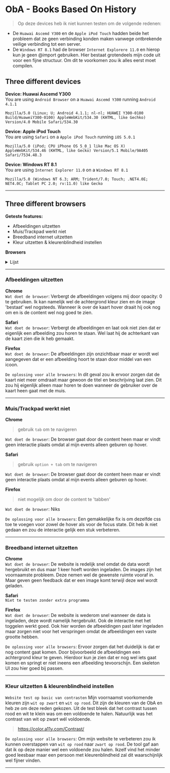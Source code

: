 # ObA - Books Based On History

> Op deze devices heb ik niet kunnen testen om de volgende redenen:
* De `Huawai Ascemd Y300` en de `Apple iPod Touch` hadden beide het probleem dat ze geen verbinding konden maken vanwege ontbrekende veilige verbinding tot een server.
* De `Windows RT 8.1` had de browser `Internet Explorere 11.0` en hierop kun je geen @import gebruiken. Hier bestaat grotendeels mijn code uit voor een fijne structuur. Om dit te voorkomen zou ik alles eerst moet compilen. 

## Three different devices
**Device: Huawai Ascemd Y300**  
You are using `Android Browser` on a `Huawai Ascemd Y300` running `Android 4.1.1`

`Mozilla/5.0 (Linux; U; Android 4.1.1; nl-nl; HUAWEI Y300-0100 Build/HuaweiY300-0100) AppleWebKit/534.30 (KHTML, like Gechko) Version/4.0 Mobile Safari/534.30`

**Device: Apple iPod Touch**  
You are using `Safari` on a `Apple iPod Touch` running `iOS 5.0.1`

`Mozilla/5.0 (iPod; CPU iPhone OS 5_0_1 like Mac OS X) AppleWebKit/534.46 (KHTML, like Gecko) Version/5.1 Mobile/9A405 Safari/7534.48.3`

**Device: Windows RT 8.1**  
You are using `Internet Explorer 11.0` on a `Windows RT 8.1`

`Mozilla/5.0 (Windows NT 6.3; ARM; Trident/7.0; Touch; .NET4.0E; NET4.0C; Tablet PC 2.0; rv:11.0) like Gecko`

<hr>

## Three different browsers 


**Geteste features:**
* Afbeeldingen uitzetten
* Muis/Trackpad werkt niet
* Breedband internet uitzetten
* Kleur uitzetten & kleurenblindheid instellen

**Browsers**
<details><summary>Lijst</summary>

**Browser: Chrome**  
You are using `Chrome 80` on `macOS Catalina 10.15`  

`Mozilla/5.0 (Macintosh; Intel Mac OS X 10_15_3) AppleWebKit/537.36 (KHTML, like Gecko) Chrome/80.0.3987.132 Safari/537.36`

**Browser: Safari**  
You are using `Safari 13.0.5` on `macOS Catalina 10.15`

`Mozilla/5.0 (Macintosh; Intel Mac OS X 10_15_3) AppleWebKit/605.1.15 (KHTML, like Gecko) Version/13.0.5 Safari/605.1.15`

**Browser: Firefox**  
You are using `Firefox 74.0` on `macOS Catalina 10.15`

`Mozilla/5.0 (Macintosh; Intel Mac OS X 10.15; rv:74.0) Gecko/20100101 Firefox/74.0`

</details>

<hr>

### Afbeeldingen uitzetten
**Chrome**  
`Wat doet de browser`:
Verbergt de afbeeldingen volgens mij door opacity: 0 te gebruiken. Ik kan namelijk wel de achtergrond kleur zien en de image 'bestaat' wel nogsteeds. Wanneer ik over de kaart hover draait hij ook nog om en is de content wel nog goed te zien.

**Safari**  
`Wat doet de browser`:
Verbergt de afbeeldingen en laat ook niet zien dat er eigenlijk een afbeelding zou horen te staan. Wel laat hij de achterkant van de kaart zien die ik heb gemaakt.

**Firefox**  
`Wat doet de browser`:
De afbeeldingen zijn onzichtbaar maar er wordt wel aangegeven dat er een afbeelding hoort te staan door middel van een icoon.

`De oplossing voor alle browsers`:
In dit geval zou ik ervoor zorgen dat de kaart niet meer omdraait maar gewoon de titel en beschrijving laat zien. Dit zou hij eigenlijk alleen maar horen te doen wanneer de gebruiker over de kaart heen gaat met de muis.

<hr>

### Muis/Trackpad werkt niet

**Chrome**  
> gebruik `tab` om te navigeren 

`Wat doet de browser`:
De browser gaat door de content heen maar er vindt geen interactie plaats omdat al mijn events alleen geburen op hover.

**Safari**  
> gebruik `option + tab` om te navigeren 

`Wat doet de browser`:
De browser gaat door de content heen maar er vindt geen interactie plaats omdat al mijn events alleen geburen op hover.

**Firefox**  
> niet mogelijk om door de content te 'tabben'

`Wat doet de browser`:
Niks

`De oplossing voor alle browsers`:
Een gemakkelijke fix is om dezelfde css toe te voegen voor zowel de hover als voor de focus state. Dit heb ik niet gedaan en zou de interactie gelijk een stuk verbeteren.

<hr>

### Breedband internet uitzetten

**Chrome**  
`Wat doet de browser`:
De website is redelijk snel omdat de data wordt hergebruikt en dus maar 1 keer hoeft worden ingeladen. De images zijn het voornaamste probleem. Deze nemen wel de gewenste ruimte vooraf in. Maar geven geen feedback dat er een image komt terwijl deze wel wordt geladen.

**Safari**  
`Niet te testen zonder extra programma`


**Firefox**  
`Wat doet de browser`:
De website is wederom snel wanneer de data is ingeladen, deze wordt namelijk hergebruikt. Ook de interactie met het toggelen werkt goed. Ook hier worden de afbeeldingen past later ingeladen maar zorgen niet voor het verspringen omdat de afbeeldingen een vaste grootte hebben. 

`De oplossing voor alle browsers`:
Ervoor zorgen dat het duidelijk is dat er nog content gaat komen. Door bijvoorbeeld de afbeeldingen een achtergrond kleur te geven. Hierdoor kun je zien dat er nog wel iets gaat komen en springt er niet ineens een afbeelding tevoorschijn. Een skeleton UI zou hier goed bij passen.

<hr>

### Kleur uitzetten & kleurenblindheid instellen
`Website test op basic van contrasten`
Mijn voornaamst voorkomende kleuren zijn `wit op zwart` en `wit op rood`. Dit zijn de kleuren van de ObA en heb ze om deze reden gekozen. Uit de test bleek dat het contrast tussen rood en wit te klein was om een voldoende te halen. Natuurlijk was het contrast van wit op zwart wél voldoende.

> https://color.a11y.com/Contrast/

`De oplossing voor alle browsers`:
Om mijn website te verbeteren zou ik kunnen overstappen van `wit op rood` naar `zwart op rood`. De tool gaf aan dat ik op deze manier wel een voldoende zou halen. Ikzelf vind het minder goed leesbaar maar een persoon met kleurenblindheid zal dit waarschijnlijk wel fijner vinden.

<hr>




